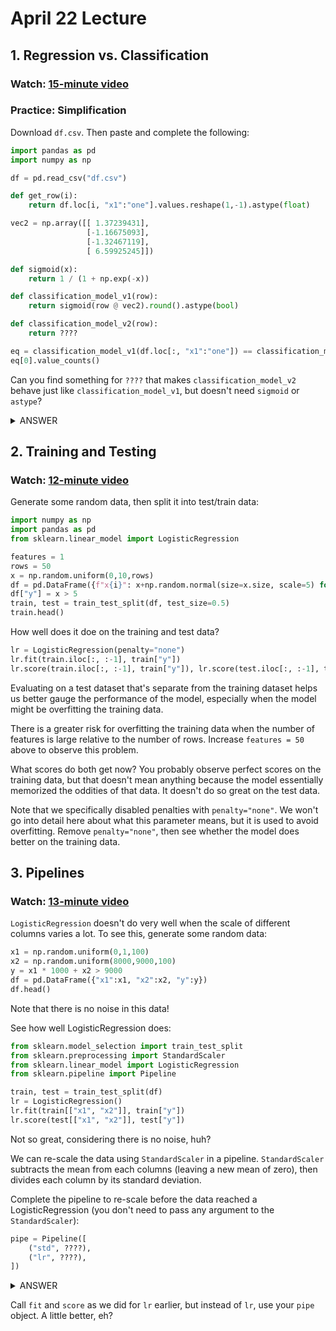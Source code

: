 # April 22 Lecture

## 1. Regression vs. Classification

### Watch: [15-minute video](https://youtu.be/G7j6CLalHjo)

### Practice: Simplification

Download `df.csv`.  Then paste and complete the following:

```python
import pandas as pd
import numpy as np

df = pd.read_csv("df.csv")

def get_row(i):
    return df.loc[i, "x1":"one"].values.reshape(1,-1).astype(float)

vec2 = np.array([[ 1.37239431],
                 [-1.16675093],
                 [-1.32467119],
                 [ 6.59925245]])

def sigmoid(x):
    return 1 / (1 + np.exp(-x))

def classification_model_v1(row):
    return sigmoid(row @ vec2).round().astype(bool)

def classification_model_v2(row):
    return ????

eq = classification_model_v1(df.loc[:, "x1":"one"]) == classification_model_v2(df.loc[:, "x1":"one"])
eq[0].value_counts()
```

Can you find something for `????` that makes `classification_model_v2` behave just like `classification_model_v1`, but doesn't need `sigmoid` or `astype`?

<details>
    <summary>ANSWER</summary>
<code>row @ vec2 >= 0</code>  This works because `sigmoid(0)` is 0.5.  The benefit of the more complicated version with `sigmoid` is that we can interpret the result as a probability, if we choose.  It is also useful during the training process, for reasons not covered today.
</details>

## 2. Training and Testing

### Watch: [12-minute video](https://youtu.be/ZRCnrtRUbcI)

Generate some random data, then split it into test/train data:

```python
import numpy as np
import pandas as pd
from sklearn.linear_model import LogisticRegression

features = 1
rows = 50
x = np.random.uniform(0,10,rows)
df = pd.DataFrame({f"x{i}": x+np.random.normal(size=x.size, scale=5) for i in range(features)})
df["y"] = x > 5
train, test = train_test_split(df, test_size=0.5)
train.head()
```

How well does it doe on the training and test data?

```python
lr = LogisticRegression(penalty="none")
lr.fit(train.iloc[:, :-1], train["y"])
lr.score(train.iloc[:, :-1], train["y"]), lr.score(test.iloc[:, :-1], test["y"])
```

Evaluating on a test dataset that's separate from the training dataset
helps us better gauge the performance of the model, especially when
the model might be overfitting the training data.

There is a greater risk for overfitting the training data when the
number of features is large relative to the number of rows.  Increase
`features = 50` above to observe this problem.

What scores do both get now?  You probably observe perfect scores on
the training data, but that doesn't mean anything because the model
essentially memorized the oddities of that data.  It doesn't do so
great on the test data.

Note that we specifically disabled penalties with `penalty="none"`.
We won't go into detail here about what this parameter means, but it
is used to avoid overfitting.  Remove `penalty="none"`, then see
whether the model does better on the training data.

## 3. Pipelines

### Watch: [13-minute video](https://youtu.be/0BG2BFvKDHo)

`LogisticRegression` doesn't do very well when the scale of different
columns varies a lot.  To see this, generate some random data:

```python
x1 = np.random.uniform(0,1,100)
x2 = np.random.uniform(8000,9000,100)
y = x1 * 1000 + x2 > 9000
df = pd.DataFrame({"x1":x1, "x2":x2, "y":y})
df.head()
```

Note that there is no noise in this data!

See how well LogisticRegression does:

```python
from sklearn.model_selection import train_test_split
from sklearn.preprocessing import StandardScaler
from sklearn.linear_model import LogisticRegression
from sklearn.pipeline import Pipeline

train, test = train_test_split(df)
lr = LogisticRegression()
lr.fit(train[["x1", "x2"]], train["y"])
lr.score(test[["x1", "x2"]], test["y"])
```

Not so great, considering there is no noise, huh?

We can re-scale the data using `StandardScaler` in a pipeline.
`StandardScaler` subtracts the mean from each columns (leaving a new
mean of zero), then divides each column by its standard deviation.

Complete the pipeline to re-scale before the data reached a
LogisticRegression (you don't need to pass any argument to the
`StandardScaler`):

```python
pipe = Pipeline([
    ("std", ????),
    ("lr", ????),
])
```

<details>
    <summary>ANSWER</summary>
<code>StandardScaler()</code> and <code>LogisticRegression()</code>
</details>

Call `fit` and `score` as we did for `lr` earlier, but instead of
`lr`, use your `pipe` object.  A little better, eh?

